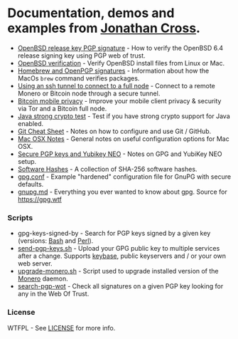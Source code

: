 # Documentation, demos and examples from [Jonathan Cross](https://jonathancross.com).

* [OpenBSD release key PGP signature](OpenBSD_release_key_PGP_signature.md) - How to verify the OpenBSD 6.4 release signing key using PGP web of trust.
* [OpenBSD verification](OpenBSD_verification.md) - Verify OpenBSD install files from Linux or Mac.
* [Homebrew and OpenPGP signatures](Homebrew_GPG.md) - Information about how the MacOs `brew` command verifies packages.
* [Using an ssh tunnel to connect to a full node](ssh_tunnel_to_full_node.md) - Connect to a remote Monero or Bitcoin node through a secure tunnel.
* [Bitcoin mobile privacy](Bitcoin_mobile_privacy.md) - Improve your mobile client privacy & security via Tor and a Bitcoin full node.
* [Java strong crypto test](java-strong-crypto-test) - Test if you have strong crypto support for Java enabled.
* [Git Cheat Sheet](Git-CheatSheet.md) - Notes on how to configure and use Git / GitHub.
* [Mac OSX Notes](Mac%20OSX%20Notes.md) - General notes on useful configuration options for Mac OSX.
* [Secure PGP keys and Yubikey NEO](Secure%20PGP%20keys%20and%20Yubikey%20NEO.md) - Notes on GPG and YubiKey NEO setup.
* [Software Hashes](Software_Hashes.md) - A collection of SHA-256 software hashes.
* [gpg.conf](gpg.conf) - Example "hardened" configuration file for GnuPG with secure defaults.
* [gnupg.md](gnupg.md) - Everything you ever wanted to know about gpg.  Source for https://gpg.wtf

### Scripts

* gpg-keys-signed-by - Search for PGP keys signed by a given key (versions: [Bash](gpg-keys-signed-by.sh) and [Perl](gpg-keys-signed-by.pl)).
* [send-pgp-keys.sh](send-pgp-keys.sh) - Upload your GPG public key to multiple services after a change.  Supports [keybase](https://keybase.io), public keyservers and / or your own web server.
* [upgrade-monero.sh](upgrade-monero.sh) - Script used to upgrade installed version of the [Monero](https://getmonero.org) daemon.
* [search-pgp-wot](search-pgp-wot) - Check all signatures on a given PGP key looking for any in the Web Of Trust.

### License

WTFPL - See [LICENSE](https://github.com/jonathancross/jc-docs/blob/master/LICENSE) for more info.
